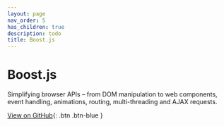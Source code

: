 ```yaml
---
layout: page
nav_order: 5
has_children: true
description: todo
title: Boost.js
---
```


# Boost.js

Simplifying browser APIs – from DOM manipulation to web components, event handling, animations, routing, multi-threading and AJAX requests.

[View on GitHub](https://github.com/mathigon/boost.js){: .btn .btn-blue }
